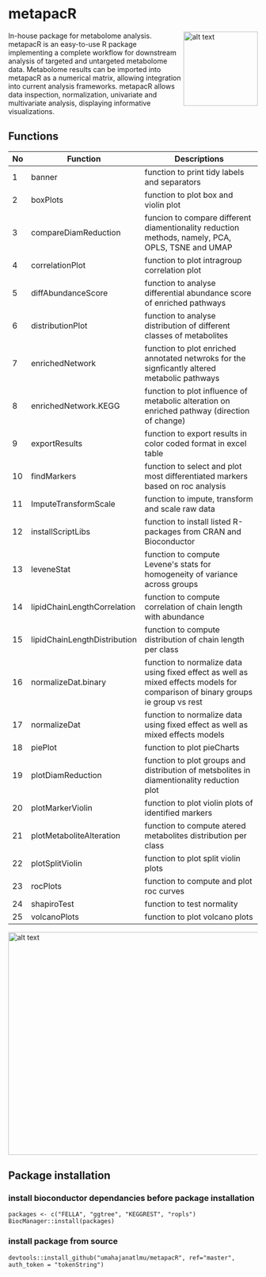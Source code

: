 
# metapacR 

<img src="https://github.com/umahajanatlmu/metapacR/blob/master/inst/figures/metapacR_sticker.png" alt="alt text" width="150" height="150" align="right">

In-house package for metabolome analysis.
metapacR is an easy-to-use R package implementing a complete workflow for downstream analysis of targeted and untargeted metabolome data. Metabolome results can be imported into metapacR as a numerical matrix, allowing integration into current analysis frameworks. metapacR allows data inspection, normalization, univariate and multivariate analysis, displaying informative visualizations.

## Functions

|  No |  Function | Descriptions |
|---|---|---|
| 1 | banner | function to print tidy labels and separators |
| 2 | boxPlots | function to plot box and violin plot |
| 3 | compareDiamReduction | funcion to compare different diamentionality reduction methods, namely, PCA, OPLS, TSNE and UMAP |
| 4 |correlationPlot | function to plot intragroup correlation plot |
| 5 |diffAbundanceScore | function to analyse differential abundance score of enriched pathways |
| 6 |distributionPlot | function to analyse distribution of different classes of metabolites |
| 7 | enrichedNetwork | function to plot enriched annotated netwroks for the signficantly altered metabolic pathways |
| 8 | enrichedNetwork.KEGG | function to plot influence of metabolic alteration on enriched pathway (direction of change) |
| 9 | exportResults  | function to export results in color coded format in excel table |
| 10 | findMarkers  | function to select and plot most differentiated markers based on roc analysis |
| 11 | ImputeTransformScale | function to impute, transform and scale raw data |
| 12 | installScriptLibs | function to install listed R-packages from CRAN and Bioconductor  |
| 13 | leveneStat   | function to compute Levene's stats for homogeneity of variance across groups |
| 14 | lipidChainLengthCorrelation | function to compute correlation of chain length with abundance |
| 15 | lipidChainLengthDistribution | function to compute distribution of chain length per class |
| 16 | normalizeDat.binary | function to normalize data using fixed effect as well as mixed effects models for comparison of binary groups ie group vs rest |
| 17 | normalizeDat | function to normalize data using fixed effect as well as mixed effects models |
| 18 | piePlot | function to plot pieCharts |
| 19 | plotDiamReduction | function to plot groups and distribution of metsbolites in diamentionality reduction plot |
| 20 | plotMarkerViolin | function to plot violin plots of identified markers |
| 21 | plotMetaboliteAlteration | function to compute atered metabolites distribution per class |
| 22 | plotSplitViolin | function to plot split violin plots |
| 23 | rocPlots | function to compute and plot roc curves |
| 24 | shapiroTest | function to test normality |
| 25 | volcanoPlots | function to plot volcano plots |

<img src="https://github.com/umahajanatlmu/metapacR/blob/master/inst/figures/pipeline.png" alt="alt text" width="900" height="450">

## Package installation

### install bioconductor dependancies before package installation
```{r}
packages <- c("FELLA", "ggtree", "KEGGREST", "ropls")
BiocManager::install(packages)
```
### install package from source  
```{r}
devtools::install_github("umahajanatlmu/metapacR", ref="master", auth_token = "tokenString")
```
